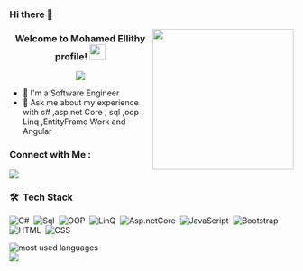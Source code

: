 ### Hi there 👋

<img width="250" align="right" src="https://c.tenor.com/_DOBjnGspYAAAAAM/code-coding.gif">

<h3 align="center">
  Welcome to Mohamed Ellithy  profile!
  <img src="https://media.giphy.com/media/hvRJCLFzcasrR4ia7z/giphy.gif" width="28">
</h3>

<!-- Typing SVG by DenverCoder1 - https://github.com/DenverCoder1/readme-typing-svg -->
<p align="center">
  <a href="https://github.com/DenverCoder1/readme-typing-svg"><img src="https://readme-typing-svg.herokuapp.com/?lines=Back End Devoloper ;Always%20learning%20new%20things&font=Fira%20Code&center=true&width=440&height=45&color=f75c7e&vCenter=true&size=22"></a>
</p> 

- 🏢 I'm a Software Engineer 
- 💬 Ask me about my experience with c# ,asp.net Core , sql ,oop , Linq ,EntityFrame Work  and Angular
### Connect with Me :

<a href="https://www.linkedin.com/in/mohamed-el-sayed-54b80422a/" target="_blank"><img src="https://img.shields.io/badge/-Mohamed Ellithy -0077B5?style=for-the-badge&logo=Linkedin&logoColor=white"/></a>
### 🛠 &nbsp;Tech Stack

![C#](https://img.shields.io/badge/-c#-05122A?style=flat&logo=C#)&nbsp;
![Sql](https://img.shields.io/badge/-Sql-05122A?style=flat&logo=Sql)&nbsp;
![OOP](https://img.shields.io/badge/-OOP-05122A?style=flat&logo=Oop)&nbsp;
![LinQ](https://img.shields.io/badge/-LinQ-05122A?style=flat&logo=LinQ)&nbsp;
![Asp.netCore](https://img.shields.io/badge/-Asp.netCore-05122A?style=flat&logo=Asp.netCore)&nbsp;
![JavaScript](https://img.shields.io/badge/-JavaScript-05122A?style=flat&logo=javascript)&nbsp;
![Bootstrap](https://img.shields.io/badge/-Bootstrap-05122A?style=flat&logo=bootstrap&logoColor=563D7C)&nbsp;
![HTML](https://img.shields.io/badge/-HTML-05122A?style=flat&logo=HTML5)&nbsp;
![CSS](https://img.shields.io/badge/-CSS-05122A?style=flat&logo=CSS3&logoColor=1572B6)&nbsp;






<img align="left" src="https://github-readme-stats.vercel.app/api/top-langs?username=yousefdergham&show_icons=true&locale=en&layout=compact&theme=radical" alt="most used languages" />
<br>
<a href="https://komarev.com/ghpvc/?username=yousefdergham&style=for-the-badge">
    <img src="https://komarev.com/ghpvc/?username=yousefdergham&style=for-the-badge">
</a>
